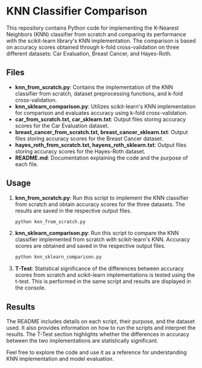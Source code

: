 # KNN Classifier Comparison

This repository contains Python code for implementing the K-Nearest Neighbors (KNN) classifier from scratch and comparing its performance with the scikit-learn library's KNN implementation. The comparison is based on accuracy scores obtained through k-fold cross-validation on three different datasets: Car Evaluation, Breast Cancer, and Hayes-Roth.

## Files

- **knn_from_scratch.py**: Contains the implementation of the KNN classifier from scratch, dataset preprocessing functions, and k-fold cross-validation.
- **knn_sklearn_comparison.py**: Utilizes scikit-learn's KNN implementation for comparison and evaluates accuracy using k-fold cross-validation.
- **car_from_scratch.txt, car_sklearn.txt**: Output files storing accuracy scores for the Car Evaluation dataset.
- **breast_cancer_from_scratch.txt, breast_cancer_sklearn.txt**: Output files storing accuracy scores for the Breast Cancer dataset.
- **hayes_roth_from_scratch.txt, hayens_roth_sklearn.txt**: Output files storing accuracy scores for the Hayes-Roth dataset.
- **README.md**: Documentation explaining the code and the purpose of each file.

## Usage

1. **knn_from_scratch.py**: Run this script to implement the KNN classifier from scratch and obtain accuracy scores for the three datasets. The results are saved in the respective output files.

    ```bash
    python knn_from_scratch.py
    ```

2. **knn_sklearn_comparison.py**: Run this script to compare the KNN classifier implemented from scratch with scikit-learn's KNN. Accuracy scores are obtained and saved in the respective output files.

    ```bash
    python knn_sklearn_comparison.py
    ```

3. **T-Test**: Statistical significance of the differences between accuracy scores from scratch and scikit-learn implementations is tested using the t-test. This is performed in the same script and results are displayed in the console.

## Results

The README includes details on each script, their purpose, and the dataset used. It also provides information on how to run the scripts and interpret the results. The T-Test section highlights whether the differences in accuracy between the two implementations are statistically significant.

Feel free to explore the code and use it as a reference for understanding KNN implementation and model evaluation.
